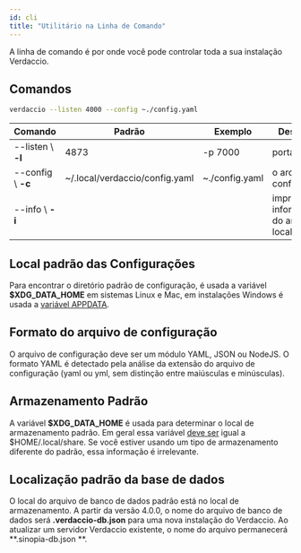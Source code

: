 ```yaml
---
id: cli
title: "Utilitário na Linha de Comando"
---
```


A linha de comando é por onde você pode controlar toda a sua instalação Verdaccio.

## Comandos

```bash
verdaccio --listen 4000 --config ~./config.yaml
```

| Comando            | Padrão                         | Exemplo        | Descrição                             |
| ------------------ | ------------------------------ | -------------- | ------------------------------------- |
| --listen \ **-l** | 4873                           | -p 7000        | porta http                            |
| --config \ **-c** | ~/.local/verdaccio/config.yaml | ~./config.yaml | o arquivo de configuração             |
| --info \ **-i**   |                                |                | imprime informações do ambiente local |

## Local padrão das Configurações

Para encontrar o diretório padrão de configuração, é usada a variável **$XDG_DATA_HOME** em sistemas Linux e Mac, em instalações Windows é usada a [variável APPDATA](https://www.howtogeek.com/318177/what-is-the-appdata-folder-in-windows/).

## Formato do arquivo de configuração

O arquivo de configuração deve ser um módulo YAML, JSON ou NodeJS. O formato YAML é detectado pela análise da extensão do arquivo de configuração (yaml ou yml, sem distinção entre maiúsculas e minúsculas).

## Armazenamento Padrão

A variável **$XDG_DATA_HOME** é usada para determinar o local de armazenamento padrão. Em geral essa variável [deve ser](https://askubuntu.com/questions/538526/is-home-local-share-the-default-value-for-xdg-data-home-in-ubuntu-14-04) igual a $HOME/.local/share. Se você estiver usando um tipo de armazenamento diferente do padrão, essa informação é irrelevante.

## Localização padrão da base de dados

O local do arquivo de banco de dados padrão está no local de armazenamento. A partir da versão 4.0.0, o nome do arquivo de banco de dados será **.verdaccio-db.json** para uma nova instalação do Verdaccio. Ao atualizar um servidor Verdaccio existente, o nome do arquivo permanecerá **.sinopia-db.json **.